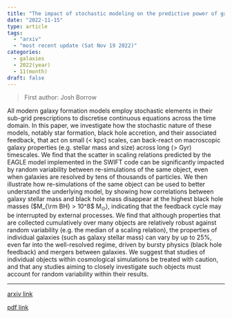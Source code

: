 ```yaml
---
title: "The impact of stochastic modeling on the predictive power of galaxy formation simulations"
date: "2022-11-15"
type: article
tags:
  - "arxiv"
  - "most recent update (Sat Nov 19 2022)"
categories:
  - galaxies
  - 2022(year)
  - 11(month)
draft: false
---
```


> First author: Josh Borrow

 All modern galaxy formation models employ stochastic elements in their
sub-grid prescriptions to discretise continuous equations across the time
domain. In this paper, we investigate how the stochastic nature of these
models, notably star formation, black hole accretion, and their associated
feedback, that act on small ($<$ kpc) scales, can back-react on macroscopic
galaxy properties (e.g. stellar mass and size) across long ($>$ Gyr)
timescales. We find that the scatter in scaling relations predicted by the
EAGLE model implemented in the SWIFT code can be significantly impacted by
random variability between re-simulations of the same object, even when
galaxies are resolved by tens of thousands of particles. We then illustrate how
re-simulations of the same object can be used to better understand the
underlying model, by showing how correlations between galaxy stellar mass and
black hole mass disappear at the highest black hole masses ($M_{\rm BH} > 10^8$
M$_\odot$), indicating that the feedback cycle may be interrupted by external
processes. We find that although properties that are collected cumulatively
over many objects are relatively robust against random variability (e.g. the
median of a scaling relation), the properties of individual galaxies (such as
galaxy stellar mass) can vary by up to 25\%, even far into the well-resolved
regime, driven by bursty physics (black hole feedback) and mergers between
galaxies. We suggest that studies of individual objects within cosmological
simulations be treated with caution, and that any studies aiming to closely
investigate such objects must account for random variability within their
results.

---
[arxiv link](http://arxiv.org/abs/2211.08442v1)

[pdf link](http://arxiv.org/pdf/2211.08442v1)